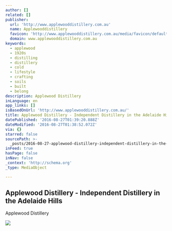 ```yaml
---
author: []
related: []
publisher:
  url: 'http://www.applewooddistillery.com.au'
  name: Applewooddistillery
  favicon: 'http://www.applewooddistillery.com.au/media/favicon/default/favicon.png'
  domain: www.applewooddistillery.com.au
keywords:
  - applewood
  - 1920s
  - distilling
  - distillery
  - cold
  - lifestyle
  - crafting
  - soils
  - built
  - belong
description: Applewood Distillery
inLanguage: en
app_links: []
isBasedOnUrl: 'http://www.applewooddistillery.com.au/'
title: Applewood Distillery - Independent Distillery in the Adelaide Hills
datePublished: '2016-08-27T01:39:20.888Z'
dateModified: '2016-08-27T01:38:52.072Z'
via: {}
starred: false
sourcePath: >-
  _posts/2016-08-27-applewood-distillery-independent-distillery-in-the-adelaid.md
inFeed: true
hasPage: false
inNav: false
_context: 'http://schema.org'
_type: MediaObject

---
```

<article style=""><h1>Applewood Distillery - Independent Distillery in the Adelaide Hills</h1><p>Applewood Distillery</p><img src="http://www.applewooddistillery.com.au/media/wysiwyg/typostores/typologancee/images/home03/gumerachacoldstores.jpg" /></article>